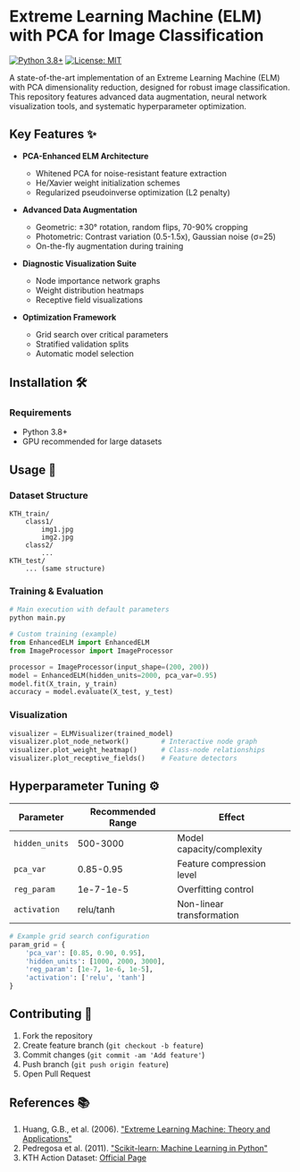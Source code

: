 # Extreme Learning Machine (ELM) with PCA for Image Classification

[![Python 3.8+](https://img.shields.io/badge/python-3.8%2B-blue)](https://www.python.org/)
[![License: MIT](https://img.shields.io/badge/License-MIT-yellow.svg)](https://opensource.org/licenses/MIT)

A state-of-the-art implementation of an Extreme Learning Machine (ELM) with PCA dimensionality reduction, designed for robust image classification. This repository features advanced data augmentation, neural network visualization tools, and systematic hyperparameter optimization.

## Key Features ✨

- **PCA-Enhanced ELM Architecture**
  - Whitened PCA for noise-resistant feature extraction
  - He/Xavier weight initialization schemes
  - Regularized pseudoinverse optimization (L2 penalty)
  
- **Advanced Data Augmentation**
  - Geometric: ±30° rotation, random flips, 70-90% cropping
  - Photometric: Contrast variation (0.5-1.5x), Gaussian noise (σ=25)
  - On-the-fly augmentation during training

- **Diagnostic Visualization Suite**
  - Node importance network graphs
  - Weight distribution heatmaps
  - Receptive field visualizations

- **Optimization Framework**
  - Grid search over critical parameters
  - Stratified validation splits
  - Automatic model selection


## Installation 🛠️

### Requirements
- Python 3.8+
- GPU recommended for large datasets

## Usage 🚀

### Dataset Structure
```
KTH_train/
    class1/
        img1.jpg
        img2.jpg
    class2/
        ...
KTH_test/
    ... (same structure)
```

### Training & Evaluation
```python
# Main execution with default parameters
python main.py

# Custom training (example)
from EnhancedELM import EnhancedELM
from ImageProcessor import ImageProcessor

processor = ImageProcessor(input_shape=(200, 200))
model = EnhancedELM(hidden_units=2000, pca_var=0.95)
model.fit(X_train, y_train)
accuracy = model.evaluate(X_test, y_test)
```

### Visualization
```python
visualizer = ELMVisualizer(trained_model)
visualizer.plot_node_network()        # Interactive node graph
visualizer.plot_weight_heatmap()      # Class-node relationships
visualizer.plot_receptive_fields()    # Feature detectors
```

## Hyperparameter Tuning ⚙️

| Parameter          | Recommended Range | Effect                           |
|--------------------|-------------------|----------------------------------|
| `hidden_units`     | 500-3000          | Model capacity/complexity        |
| `pca_var`          | 0.85-0.95         | Feature compression level        |
| `reg_param`        | 1e-7-1e-5         | Overfitting control              |
| `activation`       | relu/tanh         | Non-linear transformation        |

```python
# Example grid search configuration
param_grid = {
    'pca_var': [0.85, 0.90, 0.95],
    'hidden_units': [1000, 2000, 3000],
    'reg_param': [1e-7, 1e-6, 1e-5],
    'activation': ['relu', 'tanh']
}
```


## Contributing 🤝

1. Fork the repository
2. Create feature branch (`git checkout -b feature`)
3. Commit changes (`git commit -am 'Add feature'`)
4. Push branch (`git push origin feature`)
5. Open Pull Request

## References 📚

1. Huang, G.B., et al. (2006). ["Extreme Learning Machine: Theory and Applications"](https://doi.org/10.1016/j.neucom.2005.12.126)
2. Pedregosa et al. (2011). ["Scikit-learn: Machine Learning in Python"](https://jmlr.csail.mit.edu/papers/v12/pedregosa11a.html)
3. KTH Action Dataset: [Official Page](https://www.csc.kth.se/cvap/actions/)
